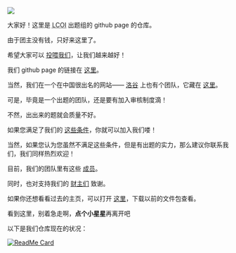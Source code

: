 ![](https://komarev.com/ghpvc/?username=little-cindy&alt=lcoi)

大家好！这里是 <abbr title="Low Conplexity Olympiad of Informatics">LCOI</abbr> 出题组的 github page 的仓库。

由于团主没有钱，只好来这里了。

希望大家可以 [投喂我们](https://afdian.net/@lcoi-team)，让我们越来越好！

我们 github page 的链接在 [这里](https://little-cindy.github.io/lcoi/)。

当然，我们在一个在中国很出名的网站—— [洛谷](https://www.luogu.com.cn/) 上也有个团队，它藏在 [这里](https://www.luogu.com.cn/team/35878)。

可是，毕竟是一个出题的团队，还是要有加入审核制度滴！

不然，出出来的题就会质量不好。

如果您满足了我们的 [这些条件](https://little-cindy.github.io/lcoi/join-us)，你就可以加入我们喽！

当然，如果您认为您虽然不满足这些条件，但是有出题的实力，那么建议你联系我们，我们同样热烈欢迎！

目前，我们的团队里有这些 [成员](https://little-cindy.github.io/lcoi/Users)。

同时，也对支持我们的 [财主们](https://little-cindy.github.io/lcoi/thanks) 致谢。

如果你还想看看过去的主页，可以打开 [这里](https://github.com/little-cindy/lcoi/releases)，下载以前的文件包查看。

看到这里，别着急走啊，<b>点个小星星</b>再离开吧

以下是我们仓库现在的状况：

[![ReadMe Card](https://github-readme-stats.vercel.app/api/pin/?username=little-cindy&repo=lcoi)](https://github.com/little-cindy/lcoi)